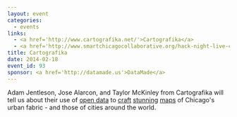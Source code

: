 ```yaml
---
layout: event
categories: 
  - events
links:
  - <a href='http://www.cartografika.net/'>Cartografika</a>
  - <a href='http://www.smartchicagocollaborative.org/hack-night-live-cartografika/'>Hack Night Live&#58; Cartografika</a>
title: Cartografika
date: 2014-02-18
event_id: 93
sponsor: <a href='http://datamade.us'>DataMade</a>
---
```


<p>Adam Jentleson, Jose Alarcon, and Taylor McKinley from <a href-'http://www.cartografika.net/'>Cartografika</a> will tell us about their use of <a href='https://data.cityofchicago.org/Buildings/Building-Footprints/qv97-3bvb'>open data</a> to <a href='http://logansquarist.com/2013/06/04/cartografika-founders-mapping-the-square/'>craft</a> <a href='http://www.dailycandy.com/chicago/article/148634/City-Maps-by-Cartografika'>stunning</a> <a href='http://www.etsy.com/shop/Cartografika?page=1'>maps</a> of Chicago's urban fabric - and those of cities around the world.</p>
